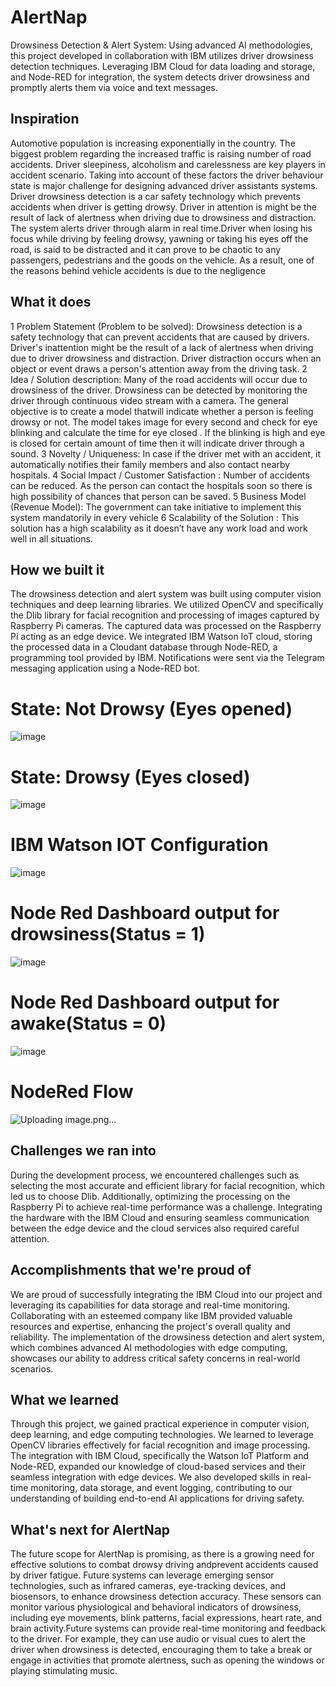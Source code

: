 # AlertNap
 Drowsiness Detection &amp; Alert System: Using advanced AI methodologies, this project developed in collaboration with IBM utilizes driver drowsiness detection techniques. Leveraging IBM Cloud for data loading and storage, and Node-RED for integration, the system detects driver drowsiness and promptly alerts them via voice and text messages.
## Inspiration
Automotive population is increasing exponentially in the country. The biggest problem regarding the increased traffic is raising number of road accidents. Driver sleepiness, alcoholism and carelessness are key players in accident scenario. Taking into account of these factors the driver behaviour state is major challenge for designing advanced driver assistants systems. Driver drowsiness detection is a car safety technology which prevents accidents when driver is getting drowsy. Driver in attention is might be the result of lack of alertness when driving due to drowsiness and distraction. The system alerts driver through alarm in real time.Driver when losing his focus while driving by feeling drowsy, yawning or taking his eyes off the road, is said to be distracted and it can prove to be chaotic to any passengers, pedestrians and the goods on the vehicle. As a result, one of the reasons behind vehicle accidents is due to the negligence

## What it does
1 Problem Statement (Problem to be solved):
Drowsiness detection is a safety technology that can prevent accidents that are caused by drivers. Driver's inattention might be the result of a lack of alertness when driving due to driver drowsiness and distraction. Driver distraction occurs when an object or event draws a person's attention away from the driving task.
 2 Idea / Solution description:
 Many of the road accidents will occur due to drowsiness of the driver. Drowsiness can be detected by monitoring the driver through continuous video stream with a camera. The general objective is to create a model thatwill indicate whether a person is feeling drowsy or not. The model takes image for every second and check for eye blinking and calculate the time for eye closed . If the blinking is high and eye is closed for certain amount of time then it will indicate driver through a sound. 
3 Novelty / Uniqueness:
 In case if the driver met with an accident, it automatically notifies their family members and also contact nearby hospitals. 
4 Social Impact / Customer Satisfaction :
Number of accidents can be reduced. As the person can contact the hospitals soon so there is high possibility of chances that person can be saved. 
5 Business Model (Revenue Model):
 The government can take initiative to implement this system mandatorily in every vehicle 
6 Scalability of the Solution :
This solution has a high scalability as it doesn’t have any work load and work well in all situations.

## How we built it
The drowsiness detection and alert system was built using computer vision techniques and deep learning libraries. We utilized OpenCV and specifically the Dlib library for facial recognition and processing of images captured by Raspberry Pi cameras. The captured data was processed on the Raspberry Pi acting as an edge device. We integrated IBM Watson IoT cloud, storing the processed data in a Cloudant database through Node-RED, a programming tool provided by IBM. Notifications were sent via the Telegram messaging application using a Node-RED bot.
# State: Not Drowsy (Eyes opened)
![image](https://github.com/shruthi2608/AlertNap/assets/99944438/1abe76e8-17fb-4d51-a41a-265d4020895b)
# State: Drowsy (Eyes closed)
![image](https://github.com/shruthi2608/AlertNap/assets/99944438/a9575e46-1a5d-4545-92ba-4ef10b478e50)
# IBM Watson IOT Configuration
![image](https://github.com/shruthi2608/AlertNap/assets/99944438/10cc34d2-f32c-4c45-a176-2565262541a5)
# Node Red Dashboard output for drowsiness(Status = 1)
![image](https://github.com/shruthi2608/AlertNap/assets/99944438/fc8b7f5c-8562-4a6f-b7cd-29288744dc43)
# Node Red Dashboard output for awake(Status = 0)
![image](https://github.com/shruthi2608/AlertNap/assets/99944438/ace74c7f-e7f4-4cd9-9ce9-52a5f493f25b)
# NodeRed Flow
![Uploading image.png…]()

## Challenges we ran into
During the development process, we encountered challenges such as selecting the most accurate and efficient library for facial recognition, which led us to choose Dlib. Additionally, optimizing the processing on the Raspberry Pi to achieve real-time performance was a challenge. Integrating the hardware with the IBM Cloud and ensuring seamless communication between the edge device and the cloud services also required careful attention.

## Accomplishments that we're proud of
We are proud of successfully integrating the IBM Cloud into our project and leveraging its capabilities for data storage and real-time monitoring. Collaborating with an esteemed company like IBM provided valuable resources and expertise, enhancing the project's overall quality and reliability. The implementation of the drowsiness detection and alert system, which combines advanced AI methodologies with edge computing, showcases our ability to address critical safety concerns in real-world scenarios.

## What we learned
Through this project, we gained practical experience in computer vision, deep learning, and edge computing technologies. We learned to leverage OpenCV libraries effectively for facial recognition and image processing. The integration with IBM Cloud, specifically the Watson IoT Platform and Node-RED, expanded our knowledge of cloud-based services and their seamless integration with edge devices. We also developed skills in real-time monitoring, data storage, and event logging, contributing to our understanding of building end-to-end AI applications for driving safety.

## What's next for AlertNap
The future scope for AlertNap is promising, as there is a growing need for effective solutions to combat drowsy driving andprevent accidents caused by driver fatigue. Future systems can leverage emerging sensor technologies, such as infrared cameras, eye-tracking devices, and biosensors, to enhance drowsiness detection accuracy. These sensors can monitor various physiological and behavioral indicators of drowsiness, including eye movements, blink patterns, facial expressions, heart rate, and brain activity.Future systems can provide real-time monitoring and feedback to the driver. For example, they can use audio or visual cues to alert the driver when drowsiness is detected, encouraging them to take a break or engage in activities that promote alertness, such as opening the windows or playing stimulating music.
